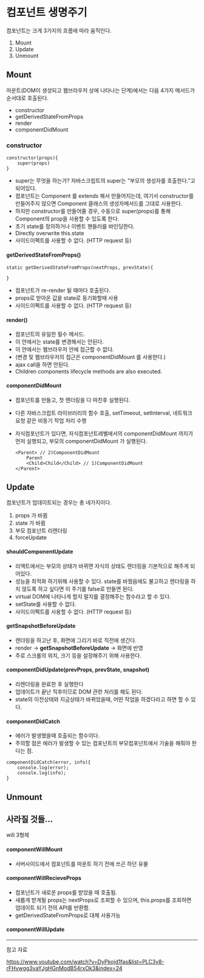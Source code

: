 # 컴포넌트 생명주기

컴포넌트는 크게 3가지의 흐름에 따라 움직인다.

1. Mount
2. Update
3. Unmount



## Mount 

마운트(DOM이 생성되고 웹브라우저 상에 나타나는 단계)에서는 다음 4가지 메서드가 순서대로 호출된다.  

- constructor
- getDerivedStateFromProps
- render
- componentDidMount



### constructor

```react
constructor(props){
    super(props)
}
```

- super는 무엇을 하는가?  자바스크립트의 super는 "부모의 생성자를 호출한다."고 되어있다. 
- 컴포넌트는 Component 를 extends 해서 만들어지는데, 여기서 constructor를 만들어주지 않으면  Component 클래스의 생성자메서드를 그대로 사용한다. 
- 하지만 constructor를 만들어줄 경우, 수동으로 super(props)를 통해 Component의 prop을 사용할 수 있도록 한다.
- 초기 state를 정의하거나 이벤트 핸들러를 바인딩한다.
- Directly overwrite this.state
- 사이드이펙트를 사용할 수 없다. (HTTP request 등)



#### getDerivedStateFromProps()

```react
static getDerivedStateFromProps(nextProps, prevState){
    
}
```

- 컴포넌트가 re-render 될 때마다 호출된다.
- props로 받아온 값을 state로 동기화할때 사용
- 사이드이펙트를 사용할 수 없다. (HTTP request 등)



#### render()

- 컴포넌트의 유일한 필수 메서드.
- 이 안에서는 state를 변경해서는 안된다. 
- 이 안에서는 웹브라우저 안에 접근할 수 없다. 
- (변경 및 웹브라우저의 접근은 componentDidMount 를 사용한다.)
- ajax call을 하면 안된다.
- Children components lifecycle methods are also executed.



#### componentDidMount

- 컴포넌트를 만들고, 첫 렌더링을 다 마친후 실행된다. 

- 다른 자바스크립트 라이브러리의 함수 호출, setTimeout, setInterval, 네트워크 요청 같은 비동기 작업 처리 수행

- 자식컴포넌트가 있다면, 자식컴포넌트레벨에서의 componentDidMount 까지가 먼저 실행되고, 부모의 componentDidMount 가 실행된다. 

  ```react
  <Parent> // 2)ComponentDidMount
      Parent
      <Child>Child</Child> // 1)ComponentDidMount
  </Parent>
  ```



## Update

컴포넌트가 업데이트되는 경우는 총 네가지이다. 

1. props 가 바뀜
2. state 가 바뀜
3. 부모 컴포넌트 리렌더링
4. forceUpdate





#### shouldComponentUpdate

- 리액트에서는 부모의 상태가 바뀌면 자식의 상태도 렌더링을 기본적으로 해주게 되어있다.
- 성능을 최적화 하기위해 사용할 수 있다. state를 바꿨음에도 불고하고 렌더링을 하지 않도록 하고 싶다면 이 주기를 false로 만들면 된다. 
- virtual DOM에 나타나게 할지 말지를 결정해주는 함수라고 할 수 있다. 
- setState를 사용할 수 없다. 
- 사이드이펙트를 사용할 수 없다. (HTTP request 등)



#### getSnapshotBeforeUpdate

- 렌더링을 하고난 후, 화면에 그리기 바로 직전에 생긴다.
- render -> **getSnapshotBeforeUpdate** -> 화면에 반영
- 주로 스크롤의 위치, 크기 등을 설정해주기 위해 사용한다. 



#### componentDidUpdate(prevProps, prevState, snapshot)

- 리렌더링을 완료한 후 실행한다 
- 업데이트가 끝난 직후이므로 DOM 관련 처리를 해도 된다. 
- state의 이전상태와 지금상태가 바뀌었을때, 어떤 작업을 하겠다라고 하면 할 수 있다. 



#### componentDidCatch

- 에러가 발생했을때 호출되는 함수이다. 
- 주의할 점은 에러가 발생할 수 있는 컴포넌트의 부모컴포넌트에서 기술을 해줘야 한다는 점.

```react
componentDidCatch(error, info){
	console.log(error);
    console.log(info);
}
```





## Unmount





## 사라질 것들...

will 3형제 



#### componentWillMount

- 서버사이드에서 컴포넌트를 마운트 하기 전에 쓰곤 하던 유물



#### componentWillRecieveProps

- 컴포넌트가 새로운 props를 받았을 때 호출됨. 
- 새롭게 받게될 props는 nextProps로 조회할 수 있으며, this.props를 조회하면 업데이트 되기 전의 API를 반환함. 
- getDerivedStateFromProps로 대체 사용가능



#### componentWillUpdate



---



참고 자료



https://www.youtube.com/watch?v=DyPkojd1fas&list=PLC3y8-rFHvwgg3vaYJgHGnModB54rxOk3&index=24



